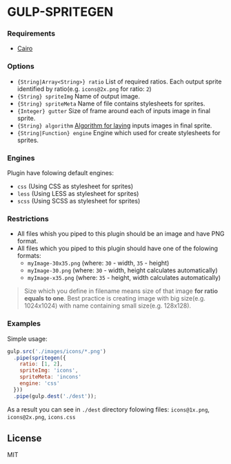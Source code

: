 # GULP-SPRITEGEN

### Requirements
* [Cairo](https://github.com/Automattic/node-canvas/wiki)

### Options
* `{String|Array<String>} ratio` List of required ratios. Each output sprite identified by ratio(e.g. `icons@2x.png` for ratio: `2`)
* `{String} spriteImg` Name of output image.
* `{String} spriteMeta` Name of file contains stylesheets for sprites.
* `{Integer} gutter` Size of frame around each of inputs image in final sprite.
* `{String} algorithm` [Algorithm for laying](https://github.com/twolfson/layout) inputs images in final sprite.
* `{String|Function} engine` Engine which used for create stylesheets for sprites.

### Engines
Plugin have folowing default engines:
* `css` (Using CSS as stylesheet for sprites)
* `less` (Using LESS as stylesheet for sprites)
* `scss` (Using SCSS as stylesheet for sprites)

### Restrictions
* All files whish you piped to this plugin should be an image and have PNG format.
* All files which you piped to this plugin should have one of the folowing formats:
  * `myImage-30x35.png` (where: `30` - width, `35` - height)
  * `myImage-30.png` (where: `30` - width, height calculates automatically)
  * `myImage-x35.png` (where: `35` - height, width calculates automatically)

> Size which you define in filename means size of that image **for ratio equals to one**. Best practice is creating image with big size(e.g. 1024x1024) with name containing small size(e.g. 128x128).

### Examples
Simple usage:

```js
gulp.src('./images/icons/*.png')
  .pipe(spritegen({
    ratio: [1, 2],
    spriteImg: 'icons',
    spriteMeta: 'incons'
    engine: 'css'
  }))
  .pipe(gulp.dest('./dest'));
```

As a result you can see in `./dest` directory folowing files: `icons@1x.png`, `icons@2x.png`, `icons.css`

## License

MIT
